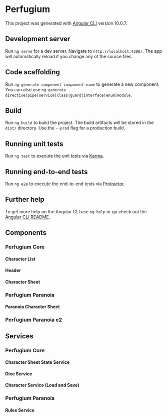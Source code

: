 # Perfugium

This project was generated with [Angular CLI](https://github.com/angular/angular-cli) version 10.0.7.

## Development server

Run `ng serve` for a dev server. Navigate to `http://localhost:4200/`. The app will automatically reload if you change any of the source files.

## Code scaffolding

Run `ng generate component component-name` to generate a new component. You can also use `ng generate directive|pipe|service|class|guard|interface|enum|module`.

## Build

Run `ng build` to build the project. The build artifacts will be stored in the `dist/` directory. Use the `--prod` flag for a production build.

## Running unit tests

Run `ng test` to execute the unit tests via [Karma](https://karma-runner.github.io).

## Running end-to-end tests

Run `ng e2e` to execute the end-to-end tests via [Protractor](http://www.protractortest.org/).

## Further help

To get more help on the Angular CLI use `ng help` or go check out the [Angular CLI README](https://github.com/angular/angular-cli/blob/master/README.md).


## Components

### Perfugium Core

#### Character List

#### Header

#### Character Sheet

### Perfugium Paranoia

#### Paranoia Character Sheet

### Perfugium Paranoia e2

#### 

## Services

### Perfugium Core

#### Character Sheet State Service

#### Dice Service

#### Character Service (Load and Save)

### Perfugium Paranoia

#### Rules Service



<div ngfor=attribute in Attributes.Foreach>
    <prf-number-field min="attribute.min">
</div>

<div ngfor=bonus in Bonus.Foreach>
    <prf-number-field min="attribute.min">
</div>


